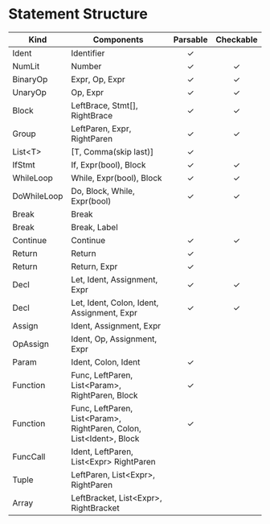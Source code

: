 # Statement Structure
| Kind | Components | Parsable | Checkable |
| - | - | :-: | :-: |
| Ident | Identifier | ✓ |
| NumLit | Number | ✓ | ✓ |
| BinaryOp | Expr, Op, Expr | ✓ | ✓ |
| UnaryOp | Op, Expr | ✓ | ✓ |
| Block | LeftBrace, Stmt[], RightBrace | ✓ | ✓ |
| Group | LeftParen, Expr, RightParen | ✓ | ✓ |
| List&lt;T&gt; | [T, Comma(skip last)] | ✓ |
| IfStmt | If, Expr(bool), Block | ✓ | ✓ |
| WhileLoop | While, Expr(bool), Block | ✓ | ✓ |
| DoWhileLoop | Do, Block, While, Expr(bool) | ✓ | ✓ |
| Break | Break |
| Break | Break, Label |
| Continue | Continue | ✓ | ✓ |
| Return | Return | ✓ |
| Return | Return, Expr | ✓ |
| Decl | Let, Ident, Assignment, Expr | ✓ | ✓ |
| Decl | Let, Ident, Colon, Ident, Assignment, Expr | ✓ | ✓ |
| Assign | Ident, Assignment, Expr |
| OpAssign | Ident, Op, Assignment, Expr |
| Param | Ident, Colon, Ident | ✓ |
| Function | Func, LeftParen, List&lt;Param&gt;, RightParen, Block | ✓ |
| Function | Func, LeftParen, List&lt;Param&gt;, RightParen, Colon, List&lt;Ident&gt;, Block | ✓ |
| FuncCall | Ident, LeftParen, List&lt;Expr&gt; RightParen | 
| Tuple | LeftParen, List&lt;Expr&gt;, RightParen |
| Array | LeftBracket, List&lt;Expr&gt;, RightBracket |